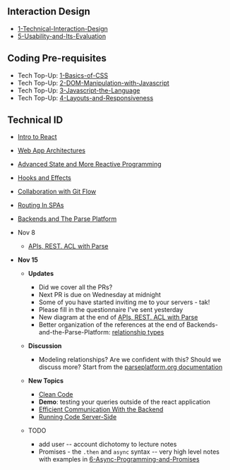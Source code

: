 ## Interaction Design
- [1-Technical-Interaction-Design](Lectures/1-Technical-Interaction-Design.pdf)
- [5-Usability-and-Its-Evaluation](Lectures/5-Usability-and-Its-Evaluation.md)

## Coding Pre-requisites
- Tech Top-Up: [1-Basics-of-CSS](Tech-TopUps/1-Basics-of-CSS.md)
- Tech Top-Up: [2-DOM-Manipulation-with-Javascript](Tech-TopUps/2-DOM-Manipulation-with-Javascript.md)
- Tech Top-Up: [3-Javascript-the-Language](Tech-TopUps/3-Javascript-the-Language.md)
- Tech Top-Up: [4-Layouts-and-Responsiveness](Tech-TopUps/4-Layouts-and-Responsiveness.md)

  
## Technical ID
- [Intro to React](Lectures/Intro-to-React.md)
- [Web App Architectures](Lectures/Web-App-Architectures.md)
- [Advanced State and More Reactive Programming](Advanced-State-and-More-Reactive-Programming.md)
- [Hooks and Effects](Lectures/Hooks-and-Effects.md)
- [Collaboration with Git Flow](Lectures/Collaboration-with-Git-Flow.md)
- [Routing In SPAs](Lectures/Routing-In-SPAs.md)
- [Backends and The Parse Platform](Lectures/Backends-and-the-Parse-Platform.md)
- Nov 8
	- [APIs, REST. ACL with Parse](Lectures/APIs,%20REST.%20ACL%20with%20Parse.md)

- **Nov 15**
	- **Updates** 
		- Did we cover all the PRs? 
		- Next PR is due on Wednesday at midnight
		- Some of you have started inviting me to your servers - tak!
		- Please fill in the questionnaire I've sent yesterday
		- New diagram at the end of [APIs, REST. ACL with Parse](Lectures/APIs,%20REST.%20ACL%20with%20Parse.md) 
		- Better organization of the references at the end of Backends-and-the-Parse-Platform: [relationship types](https://docs.parseplatform.org/js/guide/#relations)
	- **Discussion**
		- Modeling relationships? Are we confident with this? Should we discuss more? Start from the [parseplatform.org documentation]([Relationships](https://docs.parseplatform.org/js/guide/#relations))

	- **New Topics**
		- [Clean Code](Coding-Guidelines.md) 
		- **Demo**: testing your queries outside of the react application
		- [Efficient Communication With the Backend](Lectures/Efficient%20Communication%20With%20the%20Backend.md)
		- [Running Code Server-Side](Lectures/Running%20Code%20Server-Side.md)
	- TODO
		- add user -- account dichotomy to lecture notes
		- Promises - the `.then` and `async` syntax -- very high level notes with examples in [6-Async-Programming-and-Promises](Tech-TopUps/6-Async-Programming-and-Promises.md)